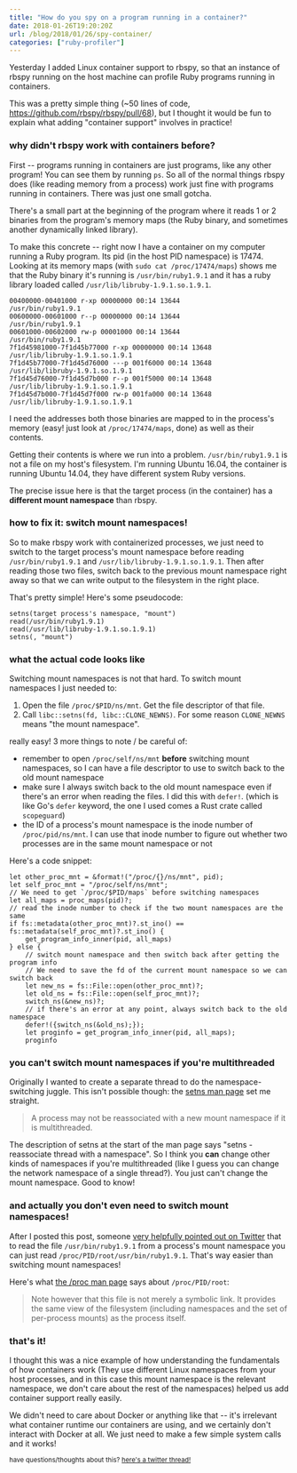 ```yaml
---
title: "How do you spy on a program running in a container?"
date: 2018-01-26T19:20:20Z
url: /blog/2018/01/26/spy-container/
categories: ["ruby-profiler"]
---
```


Yesterday I added Linux container support to rbspy, so that an instance of
rbspy running on the host machine can profile Ruby programs running in
containers.

This was a pretty simple thing (~50 lines of code,
https://github.com/rbspy/rbspy/pull/68), but I thought it would be fun to
explain what adding "container support" involves in practice!

### why didn't rbspy work with containers before?

First -- programs running in containers are just programs, like any other program! You can see them
by running `ps`. So all of the normal things rbspy does (like reading memory from a process) work
just fine with programs running in containers. There was just one small gotcha.

There's a small part at the beginning of the program where it reads 1 or 2 binaries from the
program's memory maps (the Ruby binary, and sometimes another dynamically linked library). 

To make this concrete -- right now I have a container on my computer running a Ruby program. Its pid
(in the host PID namespace) is 17474. Looking at its memory maps (with `sudo cat /proc/17474/maps`)
shows me that the Ruby binary it's running is `/usr/bin/ruby1.9.1` and it has a ruby library loaded
called `/usr/lib/libruby-1.9.1.so.1.9.1`.

```
00400000-00401000 r-xp 00000000 00:14 13644                              /usr/bin/ruby1.9.1
00600000-00601000 r--p 00000000 00:14 13644                              /usr/bin/ruby1.9.1
00601000-00602000 rw-p 00001000 00:14 13644                              /usr/bin/ruby1.9.1
7f1d45981000-7f1d45b77000 r-xp 00000000 00:14 13648                      /usr/lib/libruby-1.9.1.so.1.9.1
7f1d45b77000-7f1d45d76000 ---p 001f6000 00:14 13648                      /usr/lib/libruby-1.9.1.so.1.9.1
7f1d45d76000-7f1d45d7b000 r--p 001f5000 00:14 13648                      /usr/lib/libruby-1.9.1.so.1.9.1
7f1d45d7b000-7f1d45d7f000 rw-p 001fa000 00:14 13648                      /usr/lib/libruby-1.9.1.so.1.9.1
```

I need the addresses both those binaries are mapped to in the process's memory (easy! just look at
`/proc/17474/maps`, done) as well as their contents.

Getting their contents is where we run into a problem. `/usr/bin/ruby1.9.1` is not a file on my
host's filesystem. I'm running Ubuntu 16.04, the container is running Ubuntu 14.04, they have
different system Ruby versions.

The precise issue here is that the target process (in the container) has a **different mount
namespace**  than rbspy.

### how to fix it: switch mount namespaces!

So to make rbspy work with containerized processes, we just need to switch to the target process's
mount namespace before reading `/usr/bin/ruby1.9.1` and `/usr/lib/libruby-1.9.1.so.1.9.1`. Then after
reading those two files, switch back to the previous mount namespace right away so that we can write
output to the filesystem in the right place.

That's pretty simple! Here's some pseudocode:

```
setns(target process's namespace, "mount")
read(/usr/bin/ruby1.9.1)
read(/usr/lib/libruby-1.9.1.so.1.9.1)
setns(, "mount")
```

### what the actual code looks like

Switching mount namespaces is not that hard. To switch mount namespaces I just
needed to:

1. Open the file `/proc/$PID/ns/mnt`. Get the file descriptor of that file.
2. Call `libc::setns(fd, libc::CLONE_NEWNS)`. For some reason `CLONE_NEWNS` means "the mount namespace".

really easy! 3 more things to note / be careful of:

* remember to open `/proc/self/ns/mnt` **before** switching mount namespaces, so I can have a file descriptor to use to switch back to the old mount namespace
* make sure I always switch back to the old mount namespace even if there's an error when reading the files. I did this with `defer!`. (which is like Go's `defer` keyword, the one I used comes a Rust crate called `scopeguard`)
* the ID of a process's mount namespace is the inode number of `/proc/pid/ns/mnt`. I can use that inode number to figure out whether two processes are in the same mount namespace or not

Here's a code snippet:

```
let other_proc_mnt = &format!("/proc/{}/ns/mnt", pid);
let self_proc_mnt = "/proc/self/ns/mnt";
// We need to get `/proc/$PID/maps` before switching namespaces
let all_maps = proc_maps(pid)?;
// read the inode number to check if the two mount namespaces are the same
if fs::metadata(other_proc_mnt)?.st_ino() == fs::metadata(self_proc_mnt)?.st_ino() {
    get_program_info_inner(pid, all_maps)
} else {
    // switch mount namespace and then switch back after getting the program info
    // We need to save the fd of the current mount namespace so we can switch back
    let new_ns = fs::File::open(other_proc_mnt)?;
    let old_ns = fs::File::open(self_proc_mnt)?;
    switch_ns(&new_ns)?;
    // if there's an error at any point, always switch back to the old namespace
    defer!({switch_ns(&old_ns);});
    let proginfo = get_program_info_inner(pid, all_maps);
    proginfo
```

### you can't switch mount namespaces if you're multithreaded

Originally I wanted to create a separate thread to do the namespace-switching
juggle. This isn't possible though: the [setns man page](http://man7.org/linu/man-pages/man2/setns.2.html) set me straight.

> A process may not be reassociated with a new mount namespace if it is multithreaded.

The description of setns at the start of the man page says "setns - reassociate
thread with a namespace". So I think you **can** change other kinds of
namespaces if you're multithreaded (like I guess you can change the network
namespace of a single thread?). You just can't change the mount namespace. Good
to know!

### and actually you don't even need to switch mount namespaces!

After I posted this post, someone [very helpfully pointed out on Twitter](https://twitter.com/PaulColomiets/status/957293110215704576) that to read the file
`/usr/bin/ruby1.9.1` from a process's mount namespace you can just read
`/proc/PID/root/usr/bin/ruby1.9.1`. That's way easier than switching mount namespaces!

Here's what [the /proc man page](http://man7.org/linux/man-pages/man5/proc.5.html) says about
`/proc/PID/root`:

> Note however that this file is not merely a symbolic link.  It provides the same view of the
> filesystem (including namespaces and the set of per-process mounts) as the process itself.  

### that's it!

I thought this was a nice example of how understanding the fundamentals of how
containers work (They use different Linux namespaces from your host processes,
and in this case this mount namespace is the relevant namespace, we don't care
about the rest of the namespaces) helped us add container support really easily.

We didn't need to care about Docker or anything like that -- it's irrelevant
what container runtime our containers are using, and we certainly don't
interact with Docker at all. We just need to make a few simple system calls and
it works!

<small> have questions/thoughts about this? [here's a twitter thread!](https://twitter.com/b0rk/status/957291182924627968)</small>
